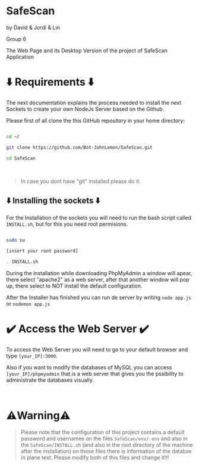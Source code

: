 # SafeScan

by David & Jordi & Lin

Group 6

The Web Page and its Desktop Version of the project of SafeScan Application

# :arrow_down: Requirements :arrow_down:

The next documentation explains the process needed to install the next Sockets to create your own NodeJs Server based on the Github.

Please first of all clone the this GitHub repository in your home directory:


```sh

cd ~/

git clone https://github.com/Bot-JohnLemon/SafeScan.git

cd SafeScan

```

<br>

>In case you dont have "git" installed please do it.



## :arrow_down: Installing the sockets :arrow_down:

For the Installation of the sockets you will need to run the bash script called `INSTALL.sh`, but for this you need root permisions.

 ```sh

sudo su

[insert your root password]

. INSTALL.sh

```


During the installation while downloading PhpMyAdmin a window will apear, there select "apache2" as a web server, after that another window will pop up, there select to NOT install the default configuration.

After the Installer has finished you can run de server by writing `node app.js` or `nodemon app.js`

# :heavy_check_mark: Access the Web Server :heavy_check_mark:

To access the Web Server you will need to go to your default browser and type `[your_IP]:3000`.

Also if you want to modify the databases of MySQL you can access `[your_IP]/phpmyadmin` that is a web server that gives you the pssibility to administrate the databases visually. 

<br>

# :warning:Warning:warning:

>Please note that the configuration of this project contains a default password and usernames on the files `SafeScan/env/.env` and also in the `SafeScan/INSTALL.sh` (and also in the root directory of the machine after the installation) on those files there is information of the databse in plane text. Please modify both of this files and change it!!!
